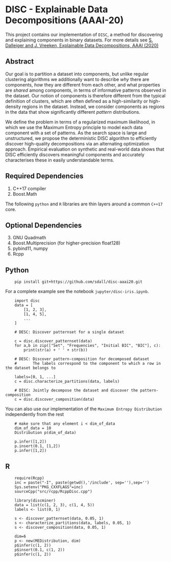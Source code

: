 # DISC - Explainable Data Decompositions (AAAI-20)

This project contains our implementation of `DISC`, a method for discovering and explaining components in binary datasets. For more details see [S. Dalleiger and J. Vreeken, Explainable Data Decompositions, AAAI (2020)](http://eda.mmci.uni-saarland.de/disc/)

## Abstract

Our goal is to partition a dataset into components, but unlike regular clustering algorithms we additionally want to describe _why_ there are components, _how_ they are different from each other, and what properties are _shared_ among components, in terms of informative patterns observed in the dataset.
Our notion of components is therefore different from the typical definition of clusters, which are often defined as a high-similarity or high-density regions in the dataset. Instead, we consider components as regions in the data that show significantly different _pattern_ distributions. 

We define the problem in terms of a regularized maximum likelihood, in which we use the Maximum Entropy principle to model each data component with a set of patterns. As the search space is large and unstructured, we propose the deterministic DISC algorithm to efficiently discover high-quality decompositions via an alternating optimization approach. Empirical evaluation on synthetic and real-world data shows that DISC efficiently discovers meaningful components and accurately characterises these in easily understandable terms. 

## Required Dependencies

1. C++17 compiler
2. Boost.Math

The following ```python``` and ```R``` libraries are thin layers around a common ```C++17``` core. 

## Optional Dependencies

3. GNU Quadmath
4. Boost.Multiprecision (for higher-precision float128)
5. pybind11, numpy
6. Rcpp

## Python

```{sh}
    pip install git+https://github.com/sdall/disc-aaai20.git
```

For a complete example see the notebook ```jupyter/disc-iris.ipynb```.

```{python}
    import disc
    data = [
        [1, 2, 3], 
        [1, 4, 5], 
        ...
    ]

    # DESC: Discover patternset for a single dataset

    c = disc.discover_patternset(data)
    for a,b in zip(["Set", "Frequencies", "Initial BIC", "BIC"], c):
        print(str(a) + ' ' + str(b))

    # DESC: Discover pattern-composition for decomposed dataset
    #       The labels correspond to the component to which a row in the dataset belongs to 

    labels=[0, 1, ...]
    c = disc.characterize_partitions(data, labels)

    # DISC: Jointly decompose the dataset and discover the pattern-composition
    c = disc.discover_composition(data)
```

You can also use our implementation of the ```Maximum Entropy Distribution``` independently from the rest

```{python}
    # make sure that any element i < dim_of_data
    dim_of_data = 10
    Distribution p(dim_of_data)

    p.infer([1,2])
    p.insert(0.1, [1,2])
    p.infer([1,2])
```

## R

```{R}
    require(Rcpp)
    inc = paste("-I", paste(getwd(),'/include', sep=''),sep='')
    Sys.setenv("PKG_CXXFLAGS"=inc)
    sourceCpp("src/rcpp/RcppDisc.cpp")
```

```{R}
    library(discminer)
    data = list(c(1, 2, 3), c(1, 4, 5))
    labels <- list(0, 1)

    s <- discover_patternset(data, 0.05, 1)
    s <- characterize_partitions(data, labels, 0.05, 1)
    s <- discover_composition(data, 0.05, 1)

    dim=6
    p <- new(MEDistribution, dim)
    p$infer(c(1, 2))
    p$insert(0.1, c(1, 2))
    p$infer(c(1, 2))
```
